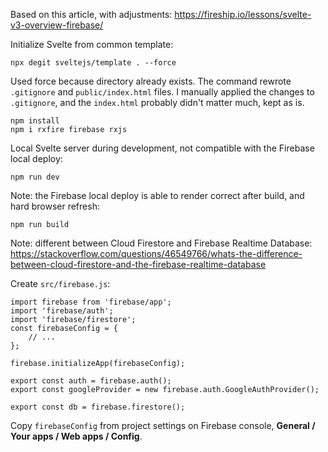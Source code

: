Based on this article, with adjustments:
https://fireship.io/lessons/svelte-v3-overview-firebase/

Initialize Svelte from common template:

    npx degit sveltejs/template . --force

Used force because directory already exists.
The command rewrote `.gitignore` and `public/index.html` files.
I manually applied the changes to `.gitignore`,
and the `index.html` probably didn't matter much, kept as is.

    npm install
    npm i rxfire firebase rxjs

Local Svelte server during development,
not compatible with the Firebase local deploy:

    npm run dev

Note: the Firebase local deploy is able to render correct after build,
and hard browser refresh:

    npm run build

Note: different between Cloud Firestore and Firebase Realtime Database:
https://stackoverflow.com/questions/46549766/whats-the-difference-between-cloud-firestore-and-the-firebase-realtime-database

Create `src/firebase.js`:

    import firebase from 'firebase/app';
    import 'firebase/auth';
    import 'firebase/firestore';
    const firebaseConfig = {
        // ...
    };

    firebase.initializeApp(firebaseConfig);

    export const auth = firebase.auth();
    export const googleProvider = new firebase.auth.GoogleAuthProvider();

    export const db = firebase.firestore();

Copy `firebaseConfig` from project settings on Firebase console, **General / Your apps / Web apps / Config**.
